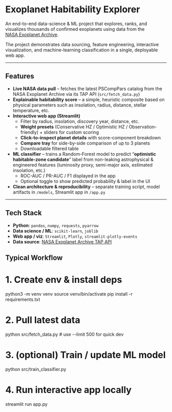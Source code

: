 # Exoplanet Habitability Explorer

An end-to-end data-science & ML project that explores, ranks, and visualizes
thousands of confirmed exoplanets using data from the  
[NASA Exoplanet Archive](https://exoplanetarchive.ipac.caltech.edu).

The project demonstrates data sourcing, feature engineering, interactive visualization,
and machine-learning classification in a single, deployable web app.

---

## Features
- **Live NASA data pull** – fetches the latest PSCompPars catalog from the
  NASA Exoplanet Archive via its TAP API (`src/fetch_data.py`)
- **Explainable habitability score** – a simple, heuristic composite
  based on physical parameters such as insolation, radius, distance,
  stellar temperature, etc.
- **Interactive web app (Streamlit)**  
  - Filter by radius, insolation, discovery year, distance, etc.  
  - **Weight presets** (Conservative HZ / Optimistic HZ / Observation-friendly) +
    sliders for custom scoring  
  - **Click-to-inspect planet details** with score-component breakdown  
  - **Compare tray** for side-by-side comparison of up to 3 planets  
  - Downloadable filtered table
- **ML classifier** – trains a Random-Forest model to predict
  “**optimistic habitable-zone candidate**” label from
  non-leaking astrophysical & engineered features
  (luminosity proxy, semi-major axis, estimated insolation, etc.)  
  - ROC-AUC / PR-AUC / F1 displayed in the app  
  - Optional toggle to show predicted probability & label in the UI
- **Clean architecture & reproducibility** – separate training script, 
  model artifacts in `/models`, Streamlit app in `/app.py`

---

## Tech Stack
- **Python**: `pandas`, `numpy`, `requests`, `pyarrow`
- **Data science / ML**: `scikit-learn`, `joblib`
- **Web app / viz**: `Streamlit`, `Plotly`, `streamlit-plotly-events`
- **Data source**: [NASA Exoplanet Archive TAP API](https://exoplanetarchive.ipac.caltech.edu)  

## Typical Workflow
# 1. Create env & install deps
python3 -m venv venv
source venv/bin/activate
pip install -r requirements.txt

# 2. Pull latest data
python src/fetch_data.py          # use --limit 500 for quick dev

# 3. (optional) Train / update ML model
python src/train_classifier.py

# 4. Run interactive app locally
streamlit run app.py
